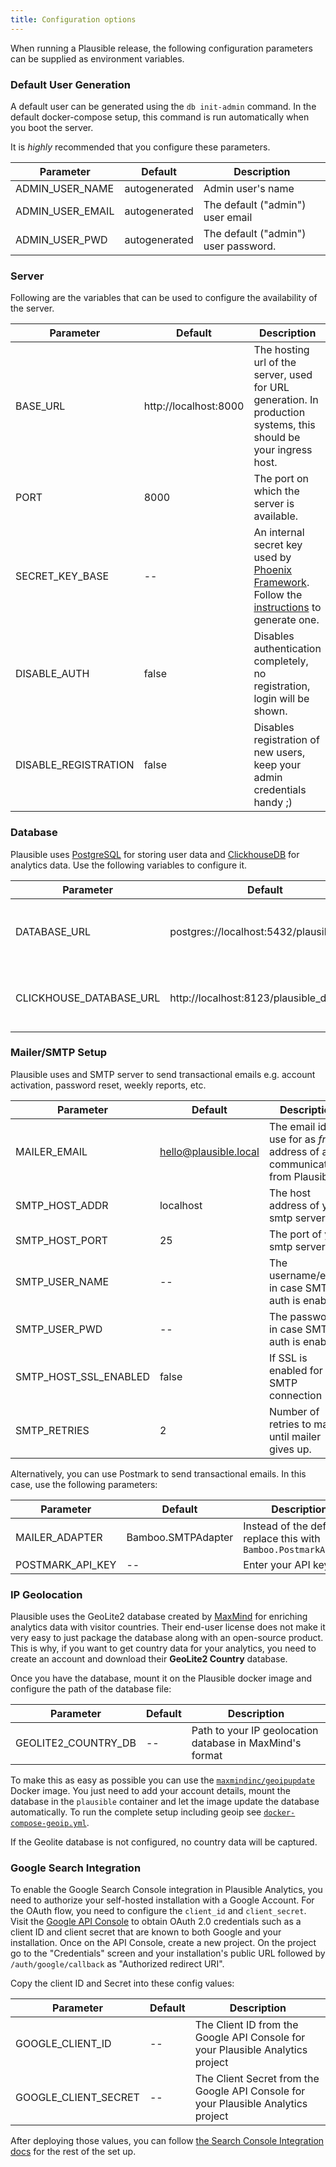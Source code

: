 ```yaml
---
title: Configuration options
---
```


When running a Plausible release, the following configuration parameters can be supplied as environment variables.

### Default User Generation

A default user can be generated using the `db init-admin` command. In the default docker-compose setup, this command
is run automatically when you boot the server.

It is *highly* recommended that you configure these parameters.

| Parameter        | Default       | Description                          |
|------------------|---------------|--------------------------------------|
| ADMIN_USER_NAME  | autogenerated | Admin user's name                    |
| ADMIN_USER_EMAIL | autogenerated | The default ("admin") user email     |
| ADMIN_USER_PWD   | autogenerated | The default ("admin") user password. |

### Server

Following are the variables that can be used to configure the availability of the server.

| Parameter            | Default     | Description                                                                                                                                                                                         |
|----------------------|-------------|-----------------------------------------------------------------------------------------------------------------------------------------------------------------------------------------------------|
| BASE_URL             | http://localhost:8000 | The hosting url of the server, used for URL generation. In production systems, this should be your ingress host.         |
| PORT                 | 8000        | The port on which the server is available.                                                                                                                                                          |
| SECRET_KEY_BASE      | --          | An internal secret key used by [Phoenix Framework](https://www.phoenixframework.org/). Follow the [instructions](https://hexdocs.pm/phoenix/Mix.Tasks.Phx.Gen.Secret.html#content) to generate one. |
| DISABLE_AUTH         | false       | Disables authentication completely, no registration, login will be shown.                                                                                                                           |
| DISABLE_REGISTRATION | false       | Disables registration of new users, keep your admin credentials handy ;)                                                                                                                            |

### Database

Plausible uses [PostgreSQL](https://www.tutorialspoint.com/postgresql/postgresql_environment.htm) for storing user data and [ClickhouseDB](https://clickhouse.tech/docs/en/getting-started/tutorial/) for analytics data. Use the following variables to configure it.

| Parameter            | Default                                  | Description                                                                                                               |
|----------------------|-----------------------------------------------------------|---------------------------------------------------------------------------------------------------------|
| DATABASE_URL            | postgres://localhost:5432/plausible_dev | The database URL as dictated [here](https://hexdocs.pm/ecto/Ecto.Repo.html#module-urls)                                   |
| CLICKHOUSE_DATABASE_URL | http://localhost:8123/plausible_dev     | Connection string for Clickhouse in the same format |


### Mailer/SMTP Setup

Plausible uses and SMTP server to send transactional emails e.g. account activation, password reset, weekly reports, etc.

| Parameter             | Default   | Description                                      |
|-----------------------|-----------|--------------------------------------------------|
| MAILER_EMAIL          | hello@plausible.local  | The email id to use for as _from_ address of all communications from Plausible.|
| SMTP_HOST_ADDR        | localhost              | The host address of your smtp server.                                          |
| SMTP_HOST_PORT        | 25                     | The port of your smtp server.                                                  |
| SMTP_USER_NAME        | --                     | The username/email in case SMTP auth is enabled.                               |
| SMTP_USER_PWD         | --                     | The password in case SMTP auth is enabled.                                     |
| SMTP_HOST_SSL_ENABLED | false                  | If SSL is enabled for SMTP connection                                          |
| SMTP_RETRIES          | 2                      | Number of retries to make until mailer gives up.                               |

Alternatively, you can use Postmark to send transactional emails. In this case, use the following parameters:

| Parameter          | Default            | Description                                                                                          |
|--------------------|--------------------|------------------------------------------------------------------------------------------------------|
| MAILER_ADAPTER     | Bamboo.SMTPAdapter | Instead of the default, replace this with `Bamboo.PostmarkAdapter`  |
| POSTMARK_API_KEY   | --                 | Enter your API key.                                                 |


### IP Geolocation

Plausible uses the GeoLite2 database created by [MaxMind](https://www.maxmind.com) for enriching analytics data with visitor countries. Their
end-user license does not make it very easy to just package the database along with an open-source product. This is why, if you want
to get country data for your analytics, you need to create an account and download their **GeoLite2 Country** database.

Once you have the database, mount it on the Plausible docker image and configure the path of the database file:

| Parameter           | Default   | Description                                                                                          |
|---------------------|-----------|------------------------------------------------------------------------------------------------------|
| GEOLITE2_COUNTRY_DB | --        | Path to your IP geolocation database in MaxMind's format  |

To make this as easy as possible you can use the [`maxmindinc/geoipupdate`](https://hub.docker.com/r/maxmindinc/geoipupdate) Docker image.
You just need to add your account details, mount the database in the `plausible` container and let the image update the database automatically.
To run the complete setup including geoip see [`docker-compose-geoip.yml`](https://github.com/plausible/hosting/blob/master/geoip/docker-compose.geoip.yml).

If the Geolite database is not configured, no country data will be captured.

### Google Search Integration

To enable the Google Search Console integration in Plausible Analytics, you need to authorize your self-hosted installation with a Google
Account. For the OAuth flow, you need to configure the `client_id` and `client_secret`. Visit the
[Google API Console](https://console.developers.google.com/) to obtain OAuth 2.0 credentials such as a client ID and client secret that are
known to both Google and your installation. Once on the API Console, create a new project. On the project go to the "Credentials" screen and
your installation's public URL followed by `/auth/google/callback` as "Authorized redirect URI".

Copy the client ID and Secret into these config values:

| Parameter           | Default   | Description                                                                                          |
|---------------------|-----------|------------------------------------------------------------------------------------------------------|
| GOOGLE_CLIENT_ID    | --        | The Client ID from the Google API Console for your Plausible Analytics project                       |
| GOOGLE_CLIENT_SECRET| --        | The Client Secret from the Google API Console for your Plausible Analytics project                   |

After deploying those values, you can follow [the Search Console Integration docs](https://docs.plausible.io/google-search-console-integration) for
the rest of the set up.
